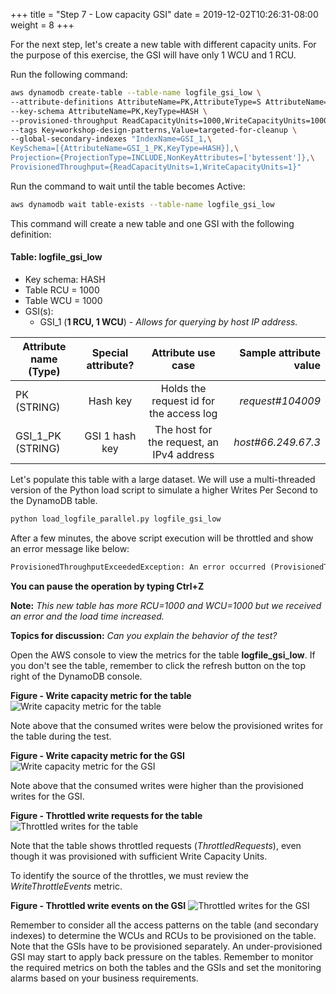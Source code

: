 +++
title = "Step 7 - Low capacity GSI"
date = 2019-12-02T10:26:31-08:00
weight = 8
+++


For the next step, let's create a new table with different capacity units. For the purpose of this exercise, the GSI will have only 1 WCU and 1 RCU.

Run the following command:
```bash
aws dynamodb create-table --table-name logfile_gsi_low \
--attribute-definitions AttributeName=PK,AttributeType=S AttributeName=GSI_1_PK,AttributeType=S \
--key-schema AttributeName=PK,KeyType=HASH \
--provisioned-throughput ReadCapacityUnits=1000,WriteCapacityUnits=1000 \
--tags Key=workshop-design-patterns,Value=targeted-for-cleanup \
--global-secondary-indexes "IndexName=GSI_1,\
KeySchema=[{AttributeName=GSI_1_PK,KeyType=HASH}],\
Projection={ProjectionType=INCLUDE,NonKeyAttributes=['bytessent']},\
ProvisionedThroughput={ReadCapacityUnits=1,WriteCapacityUnits=1}"
```
Run the command to wait until the table becomes Active:
```bash
aws dynamodb wait table-exists --table-name logfile_gsi_low
```
This command will create a new table and one GSI with the following definition:


#### Table: logfile_gsi_low

- Key schema: HASH
- Table RCU = 1000
- Table WCU = 1000
- GSI(s):
  - GSI_1 (**1 RCU, 1 WCU**) - *Allows for querying by host IP address.*



| Attribute name (Type)        | Special attribute?           | Attribute use case          | Sample attribute value  |
| ------------- |:-------------:|:-------------:| -----:|
| PK (STRING)      | Hash key | Holds the request id for the access log  | *request#104009*  |
| GSI_1_PK (STRING)      | GSI 1 hash key | The host for the request, an IPv4 address  | *host#66.249.67.3*  |



Let's populate this table with a large dataset. We will use a multi-threaded version of the Python load script to simulate a higher Writes Per Second to the DynamoDB table.
```bash
python load_logfile_parallel.py logfile_gsi_low
```
After a few minutes, the above script execution will be throttled and show an error message like below:
```txt
ProvisionedThroughputExceededException: An error occurred (ProvisionedThroughputExceededException) when calling the BatchWriteItem operation (reached max retries: 9): The level of configured provisioned throughput for one or more global secondary indexes of the table was exceeded. Consider increasing your provisioning level for the under-provisioned global secondary indexes with the UpdateTable API
```
**You can pause the operation by typing Ctrl+Z**

**Note:** *This new table has more RCU=1000 and WCU=1000 but we received an error and the load time increased.*

**Topics for discussion:** *Can you explain the behavior of the test?*

Open the AWS console to view the metrics for the table **logfile_gsi_low**. If you don't see the table, remember to click the refresh button on the top right of the DynamoDB console.

**Figure - Write capacity metric for the table**
![Write capacity metric for the table](/images/image2.jpg)

Note above that the consumed writes were below the provisioned writes for the table during the test.

**Figure - Write capacity metric for the GSI**
![Write capacity metric for the GSI](/images/image3.jpg)

Note above that the consumed writes were higher than the provisioned writes for the GSI.

**Figure - Throttled write requests for the table**
![Throttled writes for the table](/images/image4.jpg)

Note that the table shows throttled requests (*ThrottledRequests*), even though it was provisioned with sufficient Write Capacity Units.

To identify the source of the throttles, we must review the *WriteThrottleEvents* metric.

**Figure - Throttled write events on the GSI**
![Throttled writes for the GSI](/images/image5.jpg)

Remember to consider all the access patterns on the table (and secondary indexes) to determine the WCUs and RCUs to be provisioned on the table. Note that the GSIs have to be provisioned separately. An under-provisioned GSI may start to apply back pressure on the tables. Remember to monitor the required metrics on both the tables and the GSIs and set the monitoring alarms based on your business requirements.
